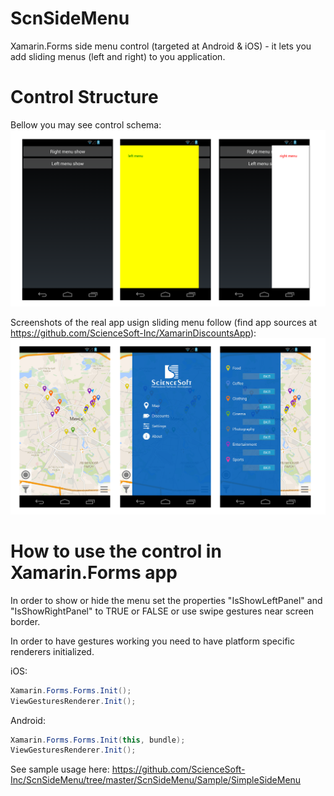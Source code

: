 ScnSideMenu
======================
Xamarin.Forms side menu control (targeted at Android & iOS) - it lets you add sliding menus (left and right) to you application.

Control Structure
===========================================
Bellow you may see control schema:
![Main](Screenshots/Droid/SideMenuSample.png)

Screenshots of the real app usign sliding menu follow (find app sources at https://github.com/ScienceSoft-Inc/XamarinDiscountsApp):
![Main](Screenshots/Droid/SideMenuRealApp.png)

How to use the control in Xamarin.Forms app
===========================================
In order to show or hide the menu set the properties "IsShowLeftPanel" and "IsShowRightPanel" to TRUE or FALSE or use swipe gestures near screen border.

In order to have gestures working you need to have platform specific renderers initialized.

iOS:
```cs
Xamarin.Forms.Forms.Init();
ViewGesturesRenderer.Init();
```
Android:
```cs
Xamarin.Forms.Forms.Init(this, bundle);
ViewGesturesRenderer.Init();
```

See sample usage here: https://github.com/ScienceSoft-Inc/ScnSideMenu/tree/master/ScnSideMenu/Sample/SimpleSideMenu
